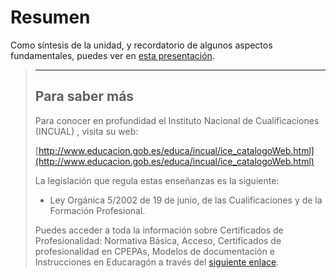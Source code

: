 
# Resumen

Como síntesis de la unidad, y recordatorio de algunos aspectos fundamentales, puedes ver en [esta presentación](http://aularagon.catedu.es/materialesaularagon2013/fepa/zips/Modulo_3/Resumen_u4.pdf).

>***
>## Para saber más
>
>Para conocer en profundidad el Instituto Nacional de Cualificaciones (INCUAL) , visita su web:
>
>[http://www.educacion.gob.es/educa/incual/ice_catalogoWeb.html](http://www.educacion.gob.es/educa/incual/ice_catalogoWeb.html)
>
>La legislación que regula estas enseñanzas es la siguiente:
>
>- Ley Orgánica 5/2002 de 19 de junio, de las Cualificaciones y de la Formación Profesional.
>
>Puedes acceder a toda la información sobre Certificados de Profesionalidad: Normativa Básica, Acceso, Certificados de profesionalidad en CPEPAs, Modelos de documentación e Instrucciones en Educaragón a través del [siguiente enlace](http://www.educaragon.org/guiaeducativa/guia_educativa_permanente.asp?sepRuta=Sistema+Educativo%2F%3Ca+href%3D%27%2Feducacion%5Fno%5Funi%2Easp%27%3EEnse%F1anza+no+Universitaria%3C%2Fa%3E%2F&amp;guiaeducativa=&amp;strSeccion=PPI04&amp;titpadre=Educaci%F3n+permanente&amp;arrpadres=$Normativa&amp;arrides=$78&amp;arridesvin=$&amp;lngArbol=1935&amp;lngArbolvinculado=).
